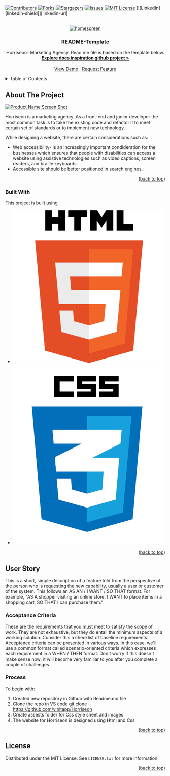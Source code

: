<!-- Improved compatibility of back to top link: See: https://github.com/othneildrew/Best-README-Template/pull/73 -->
<a name="readme-top"></a>
<!--
*** Thanks for checking out the Best-README-Template. If you have a suggestion
*** that would make this better, please fork the repo and create a pull request
*** or simply open an issue with the tag "enhancement".
*** Don't forget to give the project a star!
*** Thanks again! Now go create something AMAZING! :D
-->



<!-- PROJECT SHIELDS -->
<!--
*** I'm using markdown "reference style" links for readability.
*** Reference links are enclosed in brackets [ ] instead of parentheses ( ).
*** See the bottom of this document for the declaration of the reference variables
*** for contributors-url, forks-url, etc. This is an optional, concise syntax you may use.
*** https://www.markdownguide.org/basic-syntax/#reference-style-links
-->
[![Contributors][contributors-shield]][contributors-url]
[![Forks][forks-shield]][forks-url]
[![Stargazers][stars-shield]][stars-url]
[![Issues][issues-shield]][issues-url]
[![MIT License][license-shield]][license-url]
[![LinkedIn][linkedin-shield]][linkedin-url]



<!-- PROJECT LOGO -->
<br />
<div align="center">
  <a href="https://github.com/vinitapp/Horriseon">
    <img src="assets/images/homescreen.png" alt="homescreen" width="200" height="200">
  </a>

  <h3 align="center">README-Template</h3>

  <p align="center">
    Horriseon- Marketing Agency. Read me file is based on the template below.
    <br />
    <a href="https://github.com/othneildrew/Best-README-Template"><strong>Explore docs inspiration github project »</strong></a>
    <br />
    <br />
    <a href="https://github.com/vinitapp/Horriseon">View Demo</a>
    ·
    <a href="https://github.com/vinitapp/Horriseon/issues>Report Bug</a>
    ·
    <a href="https://github.com/vinitapp/Horriseon/issues">Request Feature</a>
  </p>
</div>



<!-- TABLE OF CONTENTS -->
<details>
  <summary>Table of Contents</summary>
  <ol>
    <li>
      <a href="#about-the-project">About The Project</a>
      <ul>
        <li><a href="#built-with">Built With</a></li>
      </ul>
    </li>
    <li>
      <a href="#user-story">User Story</a>
      <ul>
        <li><a href="#acceptance-criteria">Acceptance Criteria</a></li>
        <li><a href="#process">Process</a></li>
      </ul>
    </li>
  </ol>
</details>



<!-- ABOUT THE PROJECT -->
## About The Project

[![Product Name Screen Shot][product-screenshot]](https://github.com/vinitapp/Horriseon/blob/main/assets/images/seo.jpg)

Horriseon is a marketing agency. As a front-end and junior developer the most common task is to take the existing code and refactor it to meet certain set of standards or to implement new technology.

While designing a website, there are certain considerations such as:
* Web accessibility- is an increasingly important condideration for the businesses which ensures that people with disabilities can access a website using assistive technologies such as video captions, screen readers, and braille keyboards.
* Accessible site should be better positioned in search engines.

<p align="right">(<a href="#readme-top">back to top</a>)</p>



### Built With

This project is built using 

* [![Html5][Html5.com]][Html5-url]
* [![Css3][Css3.com]][Css3-url]

<p align="right">(<a href="#readme-top">back to top</a>)</p>



<!-- USER STORY -->
## User Story

This is a short, simple description of a feature told from the perspective of the person who is requesting the new capability, usually a user or customer of the system. This follows an AS AN / I WANT / SO THAT format. For example, "AS A shopper visiting an online store, I WANT to place items in a shopping cart, SO THAT I can purchase them."

### Acceptance Criteria

These are the requirements that you must meet to satisfy the scope of work. They are not exhaustive, but they do entail the minimum aspects of a working solution. Consider this a checklist of baseline requirements. Acceptance criteria can be presented in various ways. In this case, we'll use a common format called scenario-oriented criteria which expresses each requirement in a WHEN / THEN format. Don't worry if this doesn't make sense now; it will become very familiar to you after you complete a couple of challenges.

### Process

To begin with:
1. Created new repository in Github with Readme.md file
2. Clone the repo in VS code
   git clone https://github.com/vinitapp/Horriseon
3. Create assests folder for Css style sheet and images
4. The website for Horriseon is designed using Html and Css



<p align="right">(<a href="#readme-top">back to top</a>)</p>

<!-- LICENSE -->
## License

Distributed under the MIT License. See `LICENSE.txt` for more information.

<p align="right">(<a href="#readme-top">back to top</a>)</p>

<!-- MARKDOWN LINKS & IMAGES -->
<!-- https://www.markdownguide.org/basic-syntax/#reference-style-links -->
[contributors-shield]: https://img.shields.io/github/contributors/othneildrew/Best-README-Template.svg?style=for-the-badge
[contributors-url]: https://github.com/othneildrew/Best-README-Template/graphs/contributors
[forks-shield]: https://img.shields.io/github/forks/othneildrew/Best-README-Template.svg?style=for-the-badge
[forks-url]: https://github.com/othneildrew/Best-README-Template/network/members
[stars-shield]: https://img.shields.io/github/stars/othneildrew/Best-README-Template.svg?style=for-the-badge
[stars-url]: https://github.com/othneildrew/Best-README-Template/stargazers
[issues-shield]: https://img.shields.io/github/issues/othneildrew/Best-README-Template.svg?style=for-the-badge
[issues-url]: https://github.com/othneildrew/Best-README-Template/issues
[license-shield]: https://img.shields.io/github/license/othneildrew/Best-README-Template.svg?style=for-the-badge
[license-url]: https://github.com/othneildrew/Best-README-Template/blob/master/LICENSE.txt
[product-screenshot]: assets/images/homescreen.png
[Html5-url]: https://developer.mozilla.org/en-US/docs/Glossary/HTML5
[Css3-url]: https://developer.mozilla.org/en-US/docs/Web/CSS
[Html5.com]: assets/images/html.png
[Css3.com]: assets/images/css.png
